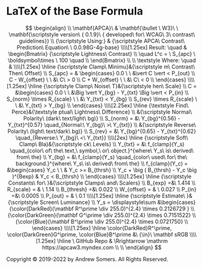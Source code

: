 # LaTeX of the Base Formula

$$
\begin{align} \\
\mathbf{APCA}\ & \mathbf{\bullet \ W3}\ \ \mathbf{\scriptstyle  version\  { 0.1.9}\ { developed\  for\  WCAG\  3\  contrast\  guidelines}} \\
{\scriptstyle Using:} & {\scriptstyle APCA\ Contrast\ Prediction\ Equation\ \ 0.0.98G-4g-base} \\\\[1.25ex]
Result: \quad &
 \begin{Bmatrix} {\scriptstyle Lightness\ Contrast} \\
 \quad L^c  = \ S_{apc} \ \boldsymbol\times \ 100 \quad \\
 \end{Bmatrix} \\
\\
\textstyle Where: \quad & \\\\[1.25ex]
\hline
{\scriptstyle Clamp\ Minimu}&{\scriptstyle m\ Contrast\ Then\ Offset} \\
S_{apc} = & \begin{cases}
  0.0 \  \                                       &\vert C \vert < P_{out} \\
  C - W_{offset} \ \                                  &\  C\ > 0  \\
  C + W_{offset} \ \                                  &\  C\ < 0 \\
\end{cases} \\\\[1.25ex]
\hline 
{\scriptstyle Clamp\ Noise\ T}&{\scriptstyle hen\ Scale} \\
C = &\begin{cases}
  0.0  \ \                      &\Big \vert Y_{bg} - Y_{txt} \Big \vert  < P_{in} \\
  S_{norm} \times R_{scale}  \ \  &\ Y_{txt}  < Y_{bg}  \\
  S_{rev}  \times R_{scale}  \ \  &\ Y_{txt}  > Y_{bg}  \\
\end{cases}  \\\\[2.25ex]
\hline 
{\textstyle Find\ Perce}&{\textstyle ptual\ Lightness\ Difference} \\
&{\scriptstyle Normal\ Polarity\ (dark\  text/light\ bg)} \\
S_{norm} = &\ Y_{bg}^{0.56} - Y_{txt}^{0.57} \quad_{Normal:\ Y_{bg}\ >\ Y_{txt}} \\
&{\scriptstyle Reverse\ Polarity\ (light\  text/dark\ bg)} \\
S_{rev} = &\ Y_{bg}^{0.65} - Y_{txt}^{0.62}  \quad_{Reverse:\ Y_{bg}\ <\ Y_{txt}}  \\\\[2ex]
\hline
{\scriptstyle Soft\ Clamp\ Bla}&{\scriptstyle ck\ Levels} \\
Y_{txt} = &\ f_{clamp}(Y_s) \quad_{color\ of\ the\ text,\ symbol,\ or\ object.}^{where\ Y_s\ is\ derived\ from\  the} \\
Y_{bg} = &\ f_{clamp}(Y_s) \quad_{color\ used\ for\ the\ background.}^{where\ Y_s\ is\ derived\ from\  the}
\\
f_{clamp}(Y_c) = &\begin{cases}
  Y_c  \ \                        & Y_c  >=  B_{thrsh} \\
  Y_c + \big ( B_{thrsh} - Y_c \big )^{Bexp} & Y_c  <  B_{thrsh} \\
\end{cases}  \\\\[1.25ex]
\hline
{\scriptstyle Constants\ for\ }&{\scriptstyle Clamps\ and\ Scalers} \\
B_{exp} =&\  1.414 \\
R_{scale} = & \  1.14 \\
B_{thresh} =&\  0.022 \\
W_{offset} = & \  0.027 \\
P_{in} =&\  0.0005 \\
P_{out} = & \  0.1  \\\\[1.25ex]
\hline 
{\scriptstyle Estimate\ }&{\scriptstyle Screen\ Luminance} \\
Y_s = \displaystyle\sum &\begin{cases} 
{\color{DarkRed}(\mathbf R^\prime \div 255.0)^{2.4} \times 0.2126729 } \\
{\color{DarkGreen}(\mathbf G^\prime \div 255.0)^{2.4} \times 0.7151522} \\
{\color{Blue}(\mathbf B^\prime \div 255.0)^{2.4} \times 0.0721750} \\ 
\end{cases}  \\\\[1.25ex]
\hline
\color{DarkRed}R^\prime, \color{DarkGreen}G^\prime, \color{Blue}B^\prime &\ {\in}\ \mathbf sRGB  \\\\[1.25ex]
\hline 
\  GitHub Repo & \Rrightarrow \mathrm https://apcaw3.myndex.com  \\
\\
\end{align}
$$




Copyright © 2019-2022 by Andrew Somers. All Rights Reserved.
  
